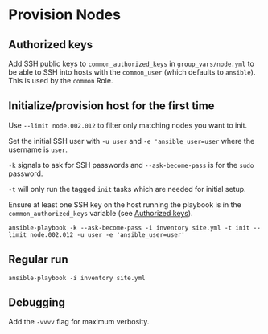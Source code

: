 # Provision Nodes

## Authorized keys

Add SSH public keys to `common_authorized_keys` in `group_vars/node.yml` to be
able to SSH into hosts with the `common_user` (which defaults to `ansible`).
This is used by the `common` Role.

## Initialize/provision host for the first time

Use `--limit node.002.012` to filter only matching nodes you want to init.

Set the initial SSH user with `-u user` and `-e 'ansible_user=user` where
the username is `user`.

`-k` signals to ask for SSH passwords and `--ask-become-pass` is for the `sudo`
password.

`-t` will only run the tagged `init` tasks which are needed for initial setup.

Ensure at least one SSH key on the host running the playbook is in the
`common_authorized_keys` variable (see [Authorized keys](#authorized-keys)).

```shell
ansible-playbook -k --ask-become-pass -i inventory site.yml -t init --limit node.002.012 -u user -e 'ansible_user=user'
```

## Regular run

```shell
ansible-playbook -i inventory site.yml
```

## Debugging

Add the `-vvvv` flag for maximum verbosity.
